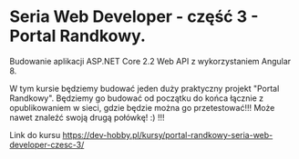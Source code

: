 # Seria Web Developer - część 3 - Portal Randkowy. 
Budowanie aplikacji ASP.NET Core 2.2 Web API z wykorzystaniem Angular 8. 

W tym kursie będziemy budować jeden duży praktyczny projekt "Portal Randkowy". 
Będziemy go budować od początku do końca łącznie z opublikowaniem w sieci, gdzie będzie można go przetestować!!! 
Może nawet znaleźć swoją drugą połówkę! :) !!! 

Link do kursu
https://dev-hobby.pl/kursy/portal-randkowy-seria-web-developer-czesc-3/
